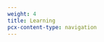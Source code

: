 ```yaml
---
weight: 4
title: Learning
pcx-content-type: navigation
---
```


<DirectoryListing path="/learning" />
